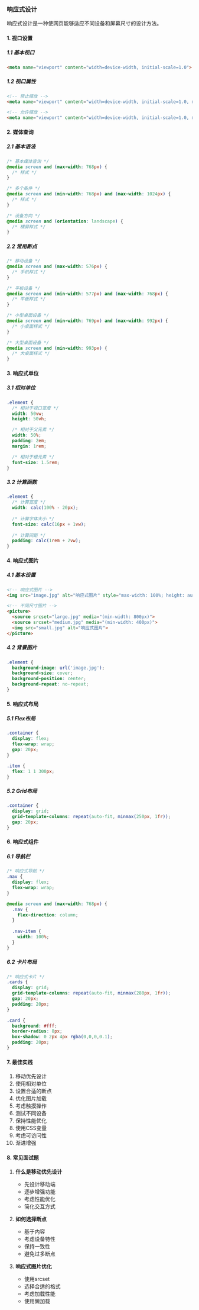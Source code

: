 ### 响应式设计
响应式设计是一种使网页能够适应不同设备和屏幕尺寸的设计方法。

#### 1. 视口设置
##### 1.1 基本视口
```html
<meta name="viewport" content="width=device-width, initial-scale=1.0">
```

##### 1.2 视口属性
```html
<!-- 禁止缩放 -->
<meta name="viewport" content="width=device-width, initial-scale=1.0, maximum-scale=1.0, user-scalable=no">

<!-- 允许缩放 -->
<meta name="viewport" content="width=device-width, initial-scale=1.0, minimum-scale=1.0, maximum-scale=2.0">
```

#### 2. 媒体查询
##### 2.1 基本语法
```css
/* 基本媒体查询 */
@media screen and (max-width: 768px) {
  /* 样式 */
}

/* 多个条件 */
@media screen and (min-width: 768px) and (max-width: 1024px) {
  /* 样式 */
}

/* 设备方向 */
@media screen and (orientation: landscape) {
  /* 横屏样式 */
}
```

##### 2.2 常用断点
```css
/* 移动设备 */
@media screen and (max-width: 576px) {
  /* 手机样式 */
}

/* 平板设备 */
@media screen and (min-width: 577px) and (max-width: 768px) {
  /* 平板样式 */
}

/* 小型桌面设备 */
@media screen and (min-width: 769px) and (max-width: 992px) {
  /* 小桌面样式 */
}

/* 大型桌面设备 */
@media screen and (min-width: 993px) {
  /* 大桌面样式 */
}
```

#### 3. 响应式单位
##### 3.1 相对单位
```css
.element {
  /* 相对于视口宽度 */
  width: 50vw;
  height: 50vh;

  /* 相对于父元素 */
  width: 50%;
  padding: 2em;
  margin: 1rem;

  /* 相对于根元素 */
  font-size: 1.5rem;
}
```

##### 3.2 计算函数
```css
.element {
  /* 计算宽度 */
  width: calc(100% - 20px);
  
  /* 计算字体大小 */
  font-size: calc(16px + 1vw);
  
  /* 计算间距 */
  padding: calc(1rem + 2vw);
}
```

#### 4. 响应式图片
##### 4.1 基本设置
```html
<!-- 响应式图片 -->
<img src="image.jpg" alt="响应式图片" style="max-width: 100%; height: auto;">

<!-- 不同尺寸图片 -->
<picture>
  <source srcset="large.jpg" media="(min-width: 800px)">
  <source srcset="medium.jpg" media="(min-width: 400px)">
  <img src="small.jpg" alt="响应式图片">
</picture>
```

##### 4.2 背景图片
```css
.element {
  background-image: url('image.jpg');
  background-size: cover;
  background-position: center;
  background-repeat: no-repeat;
}
```

#### 5. 响应式布局
##### 5.1 Flex布局
```css
.container {
  display: flex;
  flex-wrap: wrap;
  gap: 20px;
}

.item {
  flex: 1 1 300px;
}
```

##### 5.2 Grid布局
```css
.container {
  display: grid;
  grid-template-columns: repeat(auto-fit, minmax(250px, 1fr));
  gap: 20px;
}
```

#### 6. 响应式组件
##### 6.1 导航栏
```css
/* 响应式导航 */
.nav {
  display: flex;
  flex-wrap: wrap;
}

@media screen and (max-width: 768px) {
  .nav {
    flex-direction: column;
  }
  
  .nav-item {
    width: 100%;
  }
}
```

##### 6.2 卡片布局
```css
/* 响应式卡片 */
.cards {
  display: grid;
  grid-template-columns: repeat(auto-fit, minmax(280px, 1fr));
  gap: 20px;
  padding: 20px;
}

.card {
  background: #fff;
  border-radius: 8px;
  box-shadow: 0 2px 4px rgba(0,0,0,0.1);
  padding: 20px;
}
```

#### 7. 最佳实践
1. 移动优先设计
2. 使用相对单位
3. 设置合适的断点
4. 优化图片加载
5. 考虑触摸操作
6. 测试不同设备
7. 保持性能优化
8. 使用CSS变量
9. 考虑可访问性
10. 渐进增强

#### 8. 常见面试题
1. **什么是移动优先设计**
   - 先设计移动端
   - 逐步增强功能
   - 考虑性能优化
   - 简化交互方式

2. **如何选择断点**
   - 基于内容
   - 考虑设备特性
   - 保持一致性
   - 避免过多断点

3. **响应式图片优化**
   - 使用srcset
   - 选择合适的格式
   - 考虑加载性能
   - 使用懒加载 